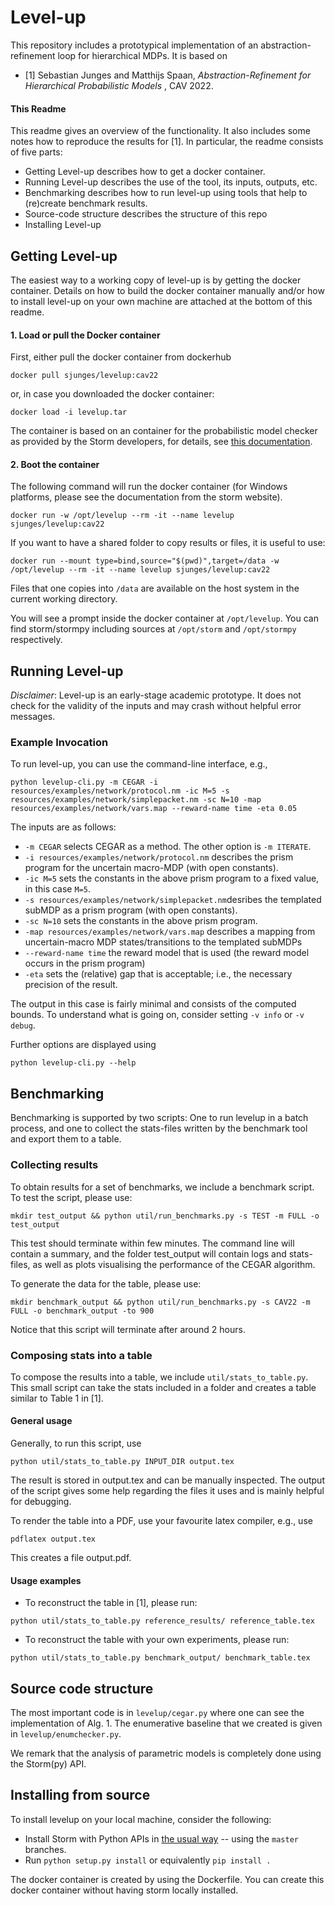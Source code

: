 # Level-up

This repository includes a prototypical implementation of an abstraction-refinement loop for hierarchical MDPs.
It is based on

- [1] Sebastian Junges and Matthijs Spaan, *Abstraction-Refinement for Hierarchical Probabilistic Models* , CAV 2022. 

#### This Readme

This readme gives an overview of the functionality. 
It also includes some notes how to reproduce the results for [1].
In particular, the readme consists of five parts:
- Getting Level-up describes how to get a docker container.
- Running Level-up describes the use of the tool, its inputs, outputs, etc.
- Benchmarking describes how to run level-up using tools that help to (re)create benchmark results.
- Source-code structure describes the structure of this repo
- Installing Level-up

## Getting Level-up

The easiest way to a working copy of level-up is by getting the docker container.
Details on how to build the docker container manually and/or how to install level-up on your own machine are attached at the bottom of this readme.

#### 1. Load or pull the Docker container
First, either pull the docker container from dockerhub
```
docker pull sjunges/levelup:cav22
```
or, in case you downloaded the docker container:
```
docker load -i levelup.tar
```
The container is based on an container for the probabilistic model checker as provided by the Storm developers, for details, 
see [this documentation](https://www.stormchecker.org/documentation/obtain-storm/docker.html).

#### 2. Boot the container
The following command will run the docker container (for Windows platforms, please see the documentation from the storm website).
```
docker run -w /opt/levelup --rm -it --name levelup sjunges/levelup:cav22
```
If you want to have a shared folder to copy results or files, it is useful to use:
```
docker run --mount type=bind,source="$(pwd)",target=/data -w /opt/levelup --rm -it --name levelup sjunges/levelup:cav22
```
Files that one copies into `/data` are available on the host system in the current working directory. 

You will see a prompt inside the docker container at `/opt/levelup`. 
You can find storm/stormpy including sources at
`/opt/storm` and `/opt/stormpy` respectively. 


## Running Level-up

*Disclaimer*: Level-up is an early-stage academic prototype. It does not check for the validity of the inputs and may crash without helpful error messages.

### Example Invocation
To run level-up, you can use the command-line interface, e.g.,
```
python levelup-cli.py -m CEGAR -i resources/examples/network/protocol.nm -ic M=5 -s resources/examples/network/simplepacket.nm -sc N=10 -map resources/examples/network/vars.map --reward-name time -eta 0.05
```
The inputs are as follows:
- `-m CEGAR` selects CEGAR as a method. The other option is `-m ITERATE`.
- `-i resources/examples/network/protocol.nm` describes the prism program for the uncertain macro-MDP (with open constants).
- `-ic M=5` sets the constants in the above prism program to a fixed value, in this case `M=5`.
- `-s resources/examples/network/simplepacket.nm`desribes the templated subMDP as a prism program (with open constants).
- `-sc N=10` sets the constants in the above prism program.
- `-map resources/examples/network/vars.map` describes a mapping from uncertain-macro MDP states/transitions to the templated subMDPs
- `--reward-name time` the reward model that is used (the reward model occurs in the prism program)
- `-eta` sets the (relative) gap that is acceptable; i.e., the necessary precision of the result. 

The output in this case is fairly minimal and consists of the computed bounds. 
To understand what is going on, consider setting `-v info` or `-v debug`.

Further options are displayed using 
```
python levelup-cli.py --help
```



## Benchmarking
Benchmarking is supported by two scripts: 
One to run levelup in a batch process, and one to collect the stats-files written by the benchmark tool and export them to a table.

### Collecting results

To obtain results for a set of benchmarks, we include a benchmark script. 
To test the script, please use:
```
mkdir test_output && python util/run_benchmarks.py -s TEST -m FULL -o test_output 
```
This test should terminate within few minutes. 
The command line will contain a summary, and the folder test_output will contain logs and stats-files, 
as well as plots visualising the performance of the CEGAR algorithm.

To generate the data for the table, please use:
```
mkdir benchmark_output && python util/run_benchmarks.py -s CAV22 -m FULL -o benchmark_output -to 900
```
Notice that this script will terminate after around 2 hours. 

### Composing stats into a table

To compose the results into a table, we include `util/stats_to_table.py`.
This small script can take the stats included in a folder and creates a table similar to Table 1 in [1]. 

#### General usage
Generally, to run this script, use
```
python util/stats_to_table.py INPUT_DIR output.tex
```
The result is stored in output.tex and can be manually inspected. 
The output of the script gives some help regarding the files it uses and is mainly helpful for debugging.

To render the table into a PDF, use your favourite latex compiler, e.g., use  
```
pdflatex output.tex
```
This creates a file output.pdf.

#### Usage examples
- To reconstruct the table in [1], please run:
```
python util/stats_to_table.py reference_results/ reference_table.tex
```
- To reconstruct the table with your own experiments, please run:
```
python util/stats_to_table.py benchmark_output/ benchmark_table.tex
```

## Source code structure
The most important code is in `levelup/cegar.py` where one can see the implementation of Alg. 1. 
The enumerative baseline that we created is given in `levelup/enumchecker.py`.

We remark that the analysis of parametric models is completely done using the Storm(py) API. 

## Installing from source
To install levelup on your local machine, consider the following:
- Install Storm with Python APIs in [the usual way](https://moves-rwth.github.io/stormpy/installation.html) -- using the `master` branches.
- Run `python setup.py install` or equivalently `pip install .`

The docker container is created by using the Dockerfile. 
You can create this docker container without having storm locally installed. 

